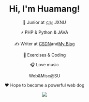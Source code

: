 <h1 align="center">Hi, I'm Huamang!</h1> 
<div align="center"> 
<p >🍻 Junior at 🇨🇳 JXNU</p>
<p >⚡ PHP & Python & JAVA </p>
<p align="center"> ✍️ Writer at <a href="https://blog.csdn.net/m0_51078229?spm=1000.2115.3001.5343">CSDN</a>and<a href="https://www.huamang.xyz/">My Blog</a></p>
<p align="center"> 🏃 Exercises & Coding</p>
<p align="center">🎧 Love music </p>
<p align="center">Web&Misc@SU</p>
<p align="center">❤️ Hope to become a powerful web dog</p>
<p align="center">
  <a href="https://github.com/huamang"><img src="https://github-readme-stats.vercel.app/api?username=huamang&show_icons=true"></a>
</p>
